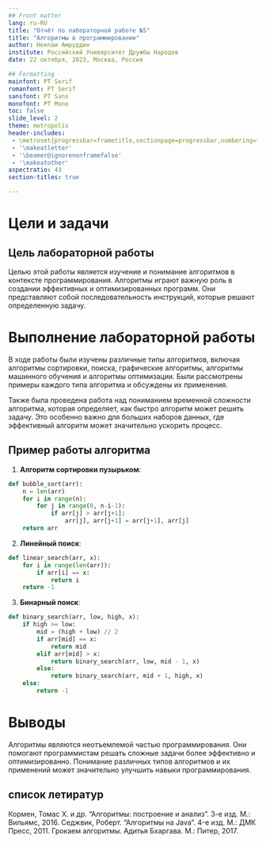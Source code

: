 ```yaml
---
## Front matter
lang: ru-RU
title: "Отчёт по лабораторной работе №5"
title: "Алгоритмы в программировании"
author: Некпаи Амруддин
institute: Российский Университет Дружбы Народов
date: 22 октября, 2023, Москва, Россия

## Formatting
mainfont: PT Serif
romanfont: PT Serif
sansfont: PT Sans
monofont: PT Mono
toc: false
slide_level: 2
theme: metropolis
header-includes: 
 - \metroset{progressbar=frametitle,sectionpage=progressbar,numbering=fraction}
 - '\makeatletter'
 - '\beamer@ignorenonframefalse'
 - '\makeatother'
aspectratio: 43
section-titles: true

---
```


# Цели и задачи

## Цель лабораторной работы
Целью этой работы является изучение и понимание алгоритмов в контексте программирования. Алгоритмы играют важную роль в создании эффективных и оптимизированных программ. Они представляют собой последовательность инструкций, которые решают определенную задачу.

# Выполнение лабораторной работы

 В ходе работы были изучены различные типы алгоритмов, включая алгоритмы сортировки, поиска, графические алгоритмы, алгоритмы машинного обучения и алгоритмы оптимизации. Были рассмотрены примеры каждого типа алгоритма и обсуждены их применения.

Также была проведена работа над пониманием временной сложности алгоритма, которая определяет, как быстро алгоритм может решить задачу. Это особенно важно для больших наборов данных, где эффективный алгоритм может значительно ускорить процесс.



## Пример работы алгоритма

1. **Алгоритм сортировки пузырьком**:
```python
def bubble_sort(arr):
    n = len(arr)
    for i in range(n):
        for j in range(0, n-i-1):
            if arr[j] > arr[j+1]:
                arr[j], arr[j+1] = arr[j+1], arr[j]
    return arr
```

2. **Линейный поиск**:
```python
def linear_search(arr, x):
    for i in range(len(arr)):
        if arr[i] == x:
            return i
    return -1
```

3. **Бинарный поиск**:
```python
def binary_search(arr, low, high, x):
    if high >= low:
        mid = (high + low) // 2
        if arr[mid] == x:
            return mid
        elif arr[mid] > x:
            return binary_search(arr, low, mid - 1, x)
        else:
            return binary_search(arr, mid + 1, high, x)
    else:
        return -1
```
# Выводы
Алгоритмы являются неотъемлемой частью программирования. Они помогают программистам решать сложные задачи более эффективно и оптимизированно. Понимание различных типов алгоритмов и их применений может значительно улучшить навыки программирования.


## список летиратур
Кормен, Томас Х. и др. “Алгоритмы: построение и анализ”. 3-е изд. М.: Вильямс, 2016.
Седжвик, Роберт. “Алгоритмы на Java”. 4-е изд. М.: ДМК Пресс, 2011.
Грокаем алгоритмы. Адитья Бхаргава. М.: Питер, 2017.

